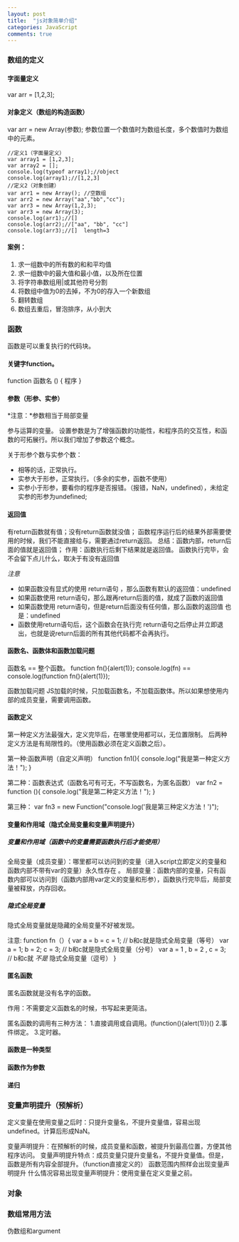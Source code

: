 ```yaml
---
layout: post
title:  "js对象简单介绍"
categories: JavaScript
comments: true
---
```


### 数组的定义
#### 字面量定义
var  arr  =  [1,2,3];
#### 对象定义（数组的构造函数）
var  arr  =  new Array(参数);
参数位置一个数值时为数组长度，多个数值时为数组中的元素。
```
//定义1（字面量定义）
var array1 = [1,2,3];
var array2 = [];
console.log(typeof array1);//object
console.log(array1);//[1,2,3]
//定义2（对象创建）
var arr1 = new Array(); //空数组
var arr2 = new Array("aa","bb","cc");
var arr3 = new Array(1,2,3);
var arr3 = new Array(3);
console.log(arr1);//[]
console.log(arr2);//["aa", "bb", "cc"]
console.log(arr3);//[]  length=3
```
#### 案例：
1. 求一组数中的所有数的和和平均值
2. 求一组数中的最大值和最小值，以及所在位置
3. 将字符串数组用|或其他符号分割
4. 将数组中值为0的去掉，不为0的存入一个新数组
5. 翻转数组
6. 数组去重后，冒泡排序，从小到大

### 函数
函数是可以重复执行的代码块。

#### 关键字function。
function 函数名 ()  {  程序   }

#### 参数（形参、实参）
*注意：*参数相当于局部变量

参与运算的变量。
设置参数是为了增强函数的功能性，和程序员的交互性，和函数的可拓展行。所以我们增加了参数这个概念。


关于形参个数与实参个数：
- 相等的话，正常执行。
- 实参大于形参，正常执行。（多余的实参，函数不使用）
- 实参小于形参，要看你的程序是否报错。（报错，NaN，undefined），未给定实参的形参为undefined;

#### 返回值
有return函数就有值；没有return函数就没值；
函数程序运行后的结果外部需要使用的时候，我们不能直接给与，需要通过return返回。
总结：函数内部，return后面的值就是返回值；
作用：函数执行后剩下结果就是返回值。
函数执行完毕，会不会留下点儿什么，取决于有没有返回值

*注意*

- 如果函数没有显式的使用 return语句 ，那么函数有默认的返回值：undefined
- 如果函数使用 return语句，那么跟再return后面的值，就成了函数的返回值
- 如果函数使用 return语句，但是return后面没有任何值，那么函数的返回值 也是：undefined
- 函数使用return语句后，这个函数会在执行完 return语句之后停止并立即退出，也就是说return后面的所有其他代码都不会再执行。

#### 函数名、函数体和函数加载问题
函数名 == 整个函数。
function fn(){alert(1)};
console.log(fn) == console.log(function fn(){alert(1)});

函数加载问题
JS加载的时候，只加载函数名，不加载函数体。所以如果想使用内部的成员变量，需要调用函数。
#### 函数定义
第一种定义方法最强大，定义完毕后，在哪里使用都可以，无位置限制。
后两种定义方法是有局限性的。（使用函数必须在定义函数之后）。

第一种:函数声明（自定义声明）
function fn1(){
    console.log("我是第一种定义方法！");
}

第二种：函数表达式（函数名可有可无，不写函数名，为匿名函数）
var fn2 = function (){
    console.log("我是第二种定义方法！");
}

第三种：
var fn3 = new Function("console.log('我是第三种定义方法！')");
#### 变量和作用域（隐式全局变量和变量声明提升）
##### 变量和作用域（函数中的变量需要函数执行后才能使用）
全局变量（成员变量）：哪里都可以访问到的变量（进入script立即定义的变量和函数内部不带有var的变量）永久性存在 。
局部变量：函数内部的变量，只有函数内部可以访问到（函数内部用var定义的变量和形参），函数执行完毕后，局部变量被释放，内存回收。
##### 隐式全局变量
隐式全局变量就是隐藏的全局变量不好被发现。

注意:
function  fn（）{
var  a  =  b  =  c  =  1;   // b和c就是隐式全局变量（等号）
var  a = 1;  b = 2;  c = 3;     // b和c就是隐式全局变量（分号）
var  a = 1 ,  b = 2 ,  c = 3;    // b和c就 *不是* 隐式全局变量（逗号）
}
#### 匿名函数
匿名函数就是没有名字的函数。

作用：不需要定义函数名的时候，书写起来更简洁。

匿名函数的调用有三种方法：
1.直接调用或自调用。(function(){alert(1)})()
2.事件绑定。
3.定时器。

#### 函数是一种类型
#### 函数作为参数
#### 递归

### 变量声明提升（预解析）
定义变量在使用变量之后时：只提升变量名，不提升变量值，容易出现undefined。计算后形成NaN。

变量声明提升：在预解析的时候，成员变量和函数，被提升到最高位置，方便其他程序访问。
变量声明提升特点：成员变量只提升变量名，不提升变量值。但是，函数是所有内容全部提升。（function直接定义的）
函数范围内照样会出现变量声明提升
什么情况容易出现变量声明提升：使用变量在定义变量之前。
<!-- js基础视频笔记2miaov.md -->

### 对象
### 数组常用方法
伪数组和argument

